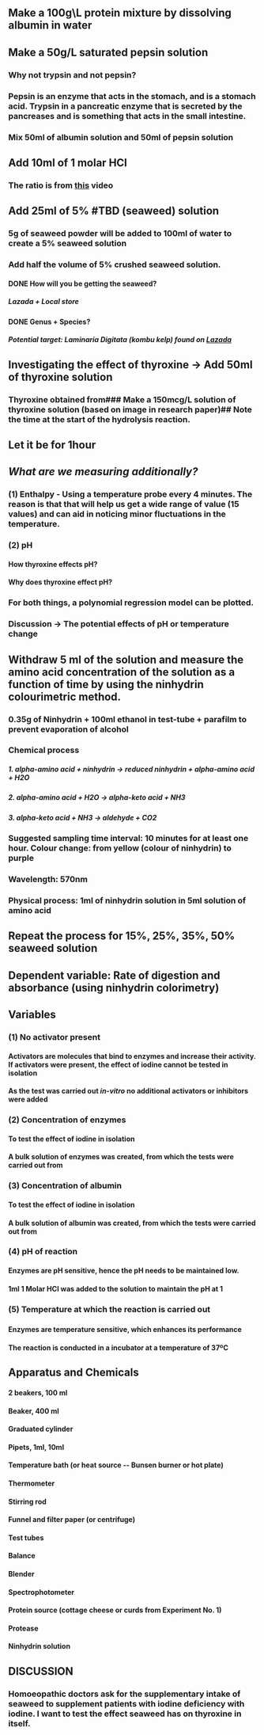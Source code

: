 ## Make a 100g\L protein mixture by dissolving albumin in water
## Make a 50g/L saturated pepsin solution
### Why not trypsin and not pepsin?
### Pepsin is an enzyme that acts in the stomach, and is a stomach acid. Trypsin in a pancreatic enzyme that is secreted by the pancreases and is something that acts in the small intestine.
### Mix 50ml of albumin solution and 50ml of pepsin solution
## Add 10ml of 1 molar HCl
### The ratio is from [this](https://www.youtube.com/watch?v=_BPEuLcR4_I) video
## Add 25ml of 5% #TBD (seaweed) solution
### 5g of seaweed powder will be added to 100ml of water to create a 5% seaweed solution
### Add half the volume of 5% crushed seaweed solution.
#### DONE How will you be getting the seaweed?
##### Lazada + Local store
#### DONE Genus + Species?
##### Potential target: _Laminaria Digitata_ (kombu kelp) found on [Lazada](https://www.lazada.sg/products/kombu-powder-i356266853-s831106321.html?exlaz=d_1:mm_150050845_51350205_2010350205::12:1025267241!54483208270!!!pla-297963845945!c!297963845945!831106321!138962662&gclid=CjwKCAjwsan5BRAOEiwALzomX0Cawyb0jV1lVOPRKdftoxPIUlBQB3d7HDq2ehAkxUtbyJCOzAu7YhoCNncQAvD_BwE)
## **Investigating the effect of thyroxine** -> Add 50ml of thyroxine solution
### Thyroxine obtained from### Make a 150mcg/L solution of thyroxine solution (based on image in research paper)## Note the time at the start of the hydrolysis reaction.
## Let it be for 1hour
## **_What are we measuring additionally?_**
### (1) Enthalpy - Using a temperature probe every 4 minutes. The reason is that that will help us get a wide range of value (15 values) and can aid in noticing minor fluctuations in the temperature.
### (2) pH
#### How thyroxine effects pH?
#### Why does thyroxine effect pH?
### For both things, a polynomial regression model can be plotted.
### Discussion -> The potential effects of pH or temperature change
## Withdraw 5 ml of the solution and measure the amino acid concentration of the solution as a function of time by using the ninhydrin colourimetric method.
### 0.35g of Ninhydrin + 100ml ethanol in test-tube + parafilm to prevent evaporation of alcohol
### **Chemical process**
##### 1. alpha-amino acid + ninhydrin -> reduced ninhydrin + alpha-amino acid + H2O
##### 2. alpha-amino acid + H2O -> alpha-keto acid + NH3
##### 3. alpha-keto acid + NH3 -> aldehyde + CO2
### Suggested sampling time interval: ​10 minutes for at least one hour. Colour change: from yellow (colour of ninhydrin) to purple
### **Wavelength**:​ 570nm
### Physical process​: 1ml of ninhydrin solution in 5ml solution of amino acid
## Repeat the process for 15%, 25%, 35%, 50% seaweed solution
## Dependent variable: Rate of digestion and absorbance (using ninhydrin colorimetry)
## **Variables**
### (1) No activator present
#### Activators are molecules that bind to enzymes and increase their activity. If activators were present, the effect of iodine cannot be tested in isolation
#### As the test was carried out _in-vitro_ no additional activators or inhibitors were added
### (2) Concentration of enzymes
#### To test the effect of iodine in isolation
#### A bulk solution of enzymes was created, from which the tests were carried out from
### (3) Concentration of albumin
#### To test the effect of iodine in isolation
#### A bulk solution of albumin was created, from which the tests were carried out from
### (4)  pH of reaction
#### Enzymes are pH sensitive, hence the pH needs to be maintained low.
#### 1ml 1 Molar HCl was added to the solution to maintain the pH at 1
### (5) Temperature at which the reaction is carried out
###
#### Enzymes are temperature sensitive, which enhances its performance
#### The reaction is conducted in a incubator at a temperature of 37ºC
## Apparatus and Chemicals
#### 2 beakers, 100 ml
#### Beaker, 400 ml
#### Graduated cylinder
#### Pipets, 1ml, 10ml
#### Temperature bath (or heat source -- Bunsen burner or hot plate)
#### Thermometer
#### Stirring rod
#### Funnel and filter paper (or centrifuge)
#### Test tubes
#### Balance
#### Blender
#### Spectrophotometer
#### Protein source (cottage cheese or curds from Experiment No. 1)
#### Protease
#### Ninhydrin solution
## **DISCUSSION**
### Homoeopathic doctors ask for the supplementary intake of seaweed to supplement patients with iodine deficiency with iodine. I want to test the effect seaweed has on thyroxine in itself.